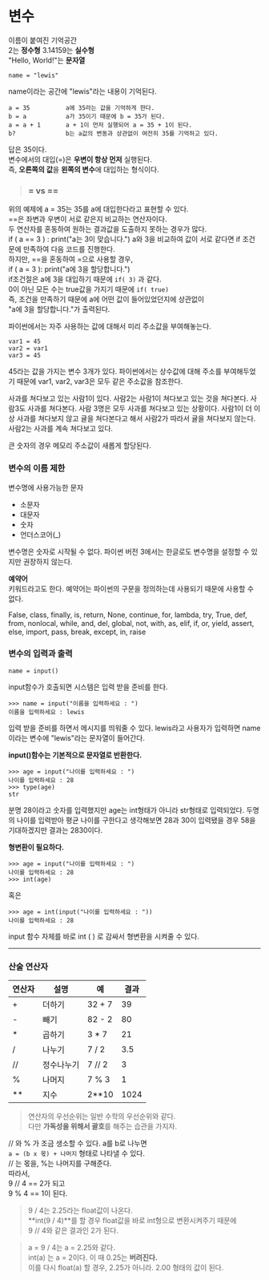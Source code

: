 # 변수 

이름이 붙여진 기억공간   
2는 **정수형**
3.14159는 **실수형**   
"Hello, World!"는 **문자열**
```
name = "lewis"
```
name이라는 공간에 "lewis"라는 내용이 기억된다. 
```
a = 35			a에 35라는 값을 기억하게 한다. 
b = a			a가 35이기 때문에 b = 35가 된다.   
a = a + 1		a + 1이 먼저 실행되어 a = 35 + 1이 된다.  
b? 				b는 a값의 변동과 상관없이 여전히 35를 기억하고 있다.   
```
답은 35이다.   
변수에서의 대입(=)은 **우변이 항상 먼저** 실행된다.   
즉, **오른쪽의 값**을 **왼쪽의 변수**에 대입하는 형식이다. 
 
 > ### =  vs  ==
 위의 예제에 a = 35는 35를 a에 대입한다라고 표현할 수 있다.  
 ==은 좌변과 우변이 서로 같은지 비교하는 연산자이다.  
두 연산자를 혼동하여 원하는 결과값을 도출하지 못하는 경우가 많다.     
if ( a == 3 ) : 
   print("a는 3이 맞습니다.")
a와 3을 비교하여 값이 서로 같다면 if 조건문에 만족하여 다음 코드를 진행한다.   
하지만, ==을 혼동하여 =으로 사용할 경우,  
if ( a = 3 ):
   print("a에 3을 할당합니다.")    
if조건절은 a에 3을 대입하기 때문에 `if( 3)` 과 같다.     
0이 아닌 모든 수는 true값을 가지기 때문에 `if( true)`  
즉, 조건을 만족하기 때문에 a에 어떤 값이 들어있었던지에 상관없이  
"a에 3을 할당합니다."가 출력된다.   

파이썬에서는  자주 사용하는 값에 대해서 미리 주소값을 부여해놓는다.  
```
var1 = 45
var2 = var1
var3 = 45
```
45라는 값을 가지는 변수 3개가 있다. 파이썬에서는 상수값에 대해 주소를 부여해두었기 때문에 var1, var2, var3은 모두 같은 주소값을 참조한다.   

사과를 쳐다보고 있는 사람1이 있다. 사람2는 사람1이 쳐다보고 있는 것을 쳐다본다. 사람3도 사과를 쳐다본다. 사람 3명은 모두 사과를 쳐다보고 있는 상황이다. 사람1이 더 이상 사과를 쳐다보지 않고 귤을 쳐다본다고 해서 사람2가 따라서 귤을 쳐다보지 않는다. 사람2는 사과를 계속 쳐다보고 있다. 

큰 숫자의 경우 메모리 주소값이 새롭게 할당된다.

### 변수의 이름 제한  

변수명에 사용가능한 문자

- 소문자
- 대문자
- 숫자
- 언더스코어(_)  

변수명은 숫자로 시작될 수 없다. 파이썬 버전 3에서는 한글로도 변수명을 설정할 수 있지만 권장하지 않는다.  

**예약어**   
키워드라고도 한다. 예약어는 파이썬의 구문을 정의하는데 사용되기 때문에 사용할 수 없다. 

False, class, finally, is, return,
None, continue, for, lambda, try,
True, def, from, nonlocal, while,
and, del, global, not, with,
as, elif, if, or, yield,
assert, else, import, pass,
break, except, in, raise   


### 변수의 입력과 출력  
```
name = input()
```
input함수가 호출되면 시스템은 입력 받을 준비를 한다.  
```
>>> name = input("이름을 입력하세요 : ")
이름을 입력하세요 : lewis 
```
입력 받을 준비를 하면서 메시지를 띄워줄 수 있다. lewis라고 사용자가 입력하면 name이라는 변수에 "lewis"라는 문자열이 들어간다.  

**input()함수는 기본적으로 문자열로 반환한다.**
``` 
>>> age = input("나이를 입력하세요 : ")   
나이를 입력하세요 : 28  
>>> type(age)
str
```
분명 28이라고 숫자를 입력했지만 age는 int형태가 아니라 str형태로 입력되었다. 두명의 나이를 입력받아 평균 나이를 구한다고 생각해보면 28과 30이 입력됐을 경우 58을 기대하겠지만 결과는 2830이다.  

**형변환이 필요하다.**   
```
>>> age = input("나이를 입력하세요 : ")   
나이를 입력하세요 : 28  
>>> int(age)
``` 
혹은
```
>>> age = int(input("나이를 입력하세요 : "))   
나이를 입력하세요 : 28
```  
input 함수 자체를 바로 int (  ) 로 감싸서 형변환을 시켜줄 수 있다.  

---

### 산술 연산자 

연산자|설명|예|결과
---|---|---|---|
\+	| 더하기		| 32 + 7	| 39 
\-	| 빼기		| 82 - 2	| 80
\*	| 곱하기		| 3 * 7	| 21
/	| 나누기		| 7 / 2	| 3.5
//	| 정수나누기	| 7 // 2	| 3
%	| 나머지		| 7 % 3	| 1
**	| 지수		| 2**10	| 1024

>연산자의 우선순위는 일반 수학의 우선순위와 같다.   
다만 **가독성을 위해서 괄호**를 해주는 습관을 가지자.  

// 와 % 가 조금 생소할 수 있다.
a를 b로 나누면   
`a = (b x 몫) + 나머지` 형태로 나타낼 수 있다.  
// 는 몫을, %는 나머지를 구해준다.  
따라서,   
9 // 4 == 2가 되고   
9 % 4 == 1이 된다.   

>9 / 4는 2.25라는 float값이 나온다.  
>**int(9 / 4)**를 할 경우 float값을 바로 int형으로 변환시켜주기 때문에  
>9 // 4와 같은 결과인 2가 된다. 

>a = 9 / 4는 a = 2.25와 같다.  
>int(a) 는 a = 2이다. 이 때 0.25는 **버려진다.**   
>이를 다시 float(a) 할 경우, 2.25가 아니라. 2.00 형태의 값이 된다.  










